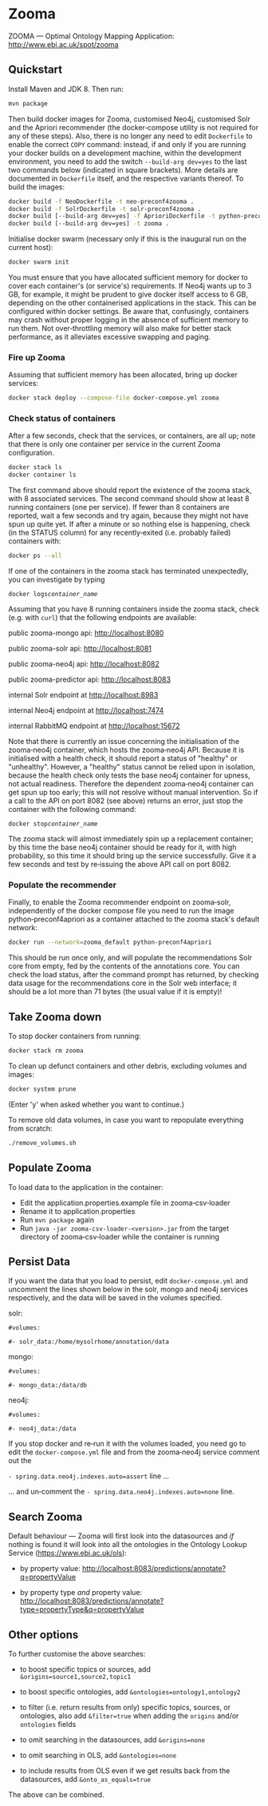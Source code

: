 # Zooma

[rem]: # (This is a comment; ignored by renderer)

ZOOMA — Optimal Ontology Mapping Application: <http://www.ebi.ac.uk/spot/zooma>

## Quickstart

Install Maven and JDK 8. Then run:
  
[rem]: # (Install docker-compose: <https://docs.docker.com/compose/>)

```bash
mvn package
```

Then build docker images for Zooma, customised Neo4j, customised Solr and the
Apriori recommender (the docker‑compose utility is not required for any of these
steps). Also, there is no longer any need to edit `Dockerfile` to enable the
correct `COPY` command: instead, if and only if you are running your docker
builds on a development machine, within the development environment, you need to
add the switch `--build-arg dev=yes` to the last two commands below (indicated
in square brackets). More details are documented in `Dockerfile` itself, and the
respective variants thereof. To build the images:

[rem]: # (`docker-compose build`)

```bash
docker build -f NeoDockerfile -t neo-preconf4zooma .
docker build -f SolrDockerfile -t solr-preconf4zooma .
docker build [--build-arg dev=yes] -f AprioriDockerfile -t python-preconf4apriori .
docker build [--build-arg dev=yes] -t zooma .
```

Initialise docker swarm (necessary only if this is the inaugural run on the
current host):

```bash
docker swarm init
```

You must ensure that you have allocated sufficient memory for docker to cover
each container's (or service's) requirements. If Neo4j wants up to 3 GB, for
example, it might be prudent to give docker itself access to 6 GB, depending on
the other containerised applications in the stack. This can be configured within
docker settings. Be aware that, confusingly, containers may crash without proper
logging in the absence of sufficient memory to run them. Not over‑throttling
memory will also make for better stack performance, as it alleviates excessive
swapping and paging.

### Fire up Zooma

Assuming that sufficient memory has been allocated, bring up docker services:

[rem]: # (`docker-compose up`)

```bash
docker stack deploy --compose-file docker-compose.yml zooma
```

### Check status of containers

After a few seconds, check that the services, or containers, are all up; note
that there is only one container per service in the current Zooma configuration.

```bash
docker stack ls
docker container ls
```

The first command above should report the existence of the zooma stack, with 8
associated services. The second command should show at least 8 running
containers (one per service). If fewer than 8 containers are reported, wait a
few seconds and try again, because they might not have spun up quite yet. If
after a minute or so nothing else is happening, check (in the STATUS column) for
any recently‑exited (i.e. probably failed) containers with:

```bash
docker ps --all
```

If one of the containers in the zooma stack has terminated unexpectedly, you can
investigate by typing

[rem]: # (```bash)
[rem]: # (docker logs container_name)
[rem]: # (```)

`docker logs`*`container_name`*

Assuming that you have 8 running containers inside the zooma stack, check (e.g.
with `curl`) that the following endpoints are available:

public zooma-mongo api: <http://localhost:8080>
 
public zooma-solr api: <http://localhost:8081>
 
public zooma-neo4j api: <http://localhost:8082>
 
public zooma-predictor api: <http://localhost:8083>

internal Solr endpoint at <http://localhost:8983>

internal Neo4j endpoint at <http://localhost:7474>

internal RabbitMQ endpoint at <http://localhost:15672>

Note that there is currently an issue concerning the initialisation of the
zooma‑neo4j container, which hosts the zooma‑neo4j API. Because it is
initialised with a health check, it should report a status of "healthy" or
"unhealthy". However, a "healthy" status cannot be relied upon in isolation,
because the health check only tests the base neo4j container for upness, not
actual readiness. Therefore the dependent zooma‑neo4j container can get spun up
too early; this will not resolve without manual intervention. So if a call to
the API on port 8082 (see above) returns an error, just stop the container with
the following command:

`docker stop`*`container_name`*

The zooma stack will almost immediately spin up a replacement container; by this
time the base neo4j container should be ready for it, with high probability, so
this time it should bring up the service successfully. Give it a few seconds and
test by re‑issuing the above API call on port 8082.


### Populate the recommender

Finally, to enable the Zooma recommender endpoint on zooma‑solr, independently
of the docker compose file you need to run the image python‑preconf4apriori as a
container attached to the zooma stack's default network:

```bash
docker run --network=zooma_default python-preconf4apriori
```

This should be run once only, and will populate the recommendations Solr core
from empty, fed by the contents of the annotations core. You can check the load
status, after the command prompt has returned, by checking data usage for the
recommendations core in the Solr web interface; it should be a lot more than 71
bytes (the usual value if it is empty)!

## Take Zooma down

To stop docker containers from running: 

[rem]: # (`docker-compose down`)

```bash
docker stack rm zooma
```

To clean up defunct containers and other debris, excluding volumes and images:

```bash
docker system prune
```

(Enter 'y' when asked whether you want to continue.)

To remove old data volumes, in case you want to repopulate everything from
scratch:

```bash
./remove_volumes.sh
```

## Populate Zooma

To load data to the application in the container:

- Edit the application.properties.example file in zooma‑csv‑loader
- Rename it to application.properties
- Run `mvn package` again
- Run `java -jar zooma-csv-loader-<version>.jar` from the target directory of
  zooma‑csv‑loader while the container is running

## Persist Data

If you want the data that you load to persist, edit `docker-compose.yml` and
uncomment the lines shown below in the solr, mongo and neo4j services
respectively, and the data will be saved in the volumes specified.

solr:

`#volumes:`

`#- solr_data:/home/mysolrhome/annotation/data`

mongo:

`#volumes:`

`#- mongo_data:/data/db`

neo4j:

`#volumes:`

`#- neo4j_data:/data`
 
If you stop docker and re‑run it with the volumes loaded, you need go to edit
the `docker-compose.yml` file and from the zooma‑neo4j service comment out the
 
`- spring.data.neo4j.indexes.auto=assert` line ... 
 
... and un‑comment the `- spring.data.neo4j.indexes.auto=none` line.
 
## Search Zooma
 
Default behaviour — Zooma will first look into the datasources and _if_ nothing
is found it will look into all the ontologies in the Ontology Lookup Service
(<https://www.ebi.ac.uk/ols>):
 
- by property value:
  <http://localhost:8083/predictions/annotate?q=propertyValue>
 
- by property type _and_ property value:
  <http://localhost:8083/predictions/annotate?type=propertyType&q=propertyValue>
 
## Other options

To further customise the above searches:

- to boost specific topics or sources, add `&origins=source1,source2,topic1`

- to boost specific ontologies, add `&ontologies=ontology1,ontology2`

- to filter (i.e. return results from only) specific topics, sources, or
  ontologies, also add `&filter=true` when adding the `origins` and/or
  `ontologies` fields

- to omit searching in the datasources, add `&origins=none`

- to omit searching in OLS, add `&ontologies=none`

- to include results from OLS even if we get results back from the datasources,
  add `&onto_as_equals=true`

The above can be combined.
